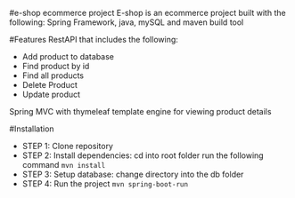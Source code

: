 #e-shop ecommerce project
E-shop is an ecommerce project built with the following: Spring Framework, java, mySQL and maven build tool

#Features
RestAPI that  includes the following: 
- Add product to database
- Find product by id
- Find all products
- Delete Product
- Update product

Spring MVC with thymeleaf template engine for viewing product details

#Installation
- STEP 1: Clone repository
- STEP 2: Install dependencies: cd into root folder run the following command `mvn install`
- STEP 3: Setup database: change directory into the db folder 
- STEP 4: Run the project `mvn spring-boot-run`